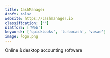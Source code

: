 ```yaml
---
title: CashManager
draft: false 
website: https://cashmanager.io
classification: ['']
platform: ['Web']
keywords: ['quickbooks', 'turbocash', 'vosae']
image: logo.png
---
```

Online & desktop accounting software